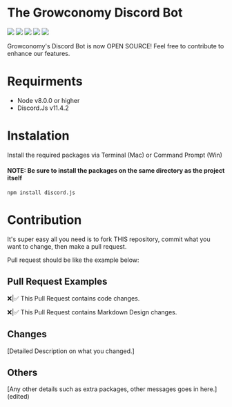 <h1>The Growconomy Discord Bot</h1>

[![](https://img.shields.io/travis/com/NotWes/Growconomy-Bot.svg?style=flat-square)](https://travis-ci.com/NotWes/Growconomy-Bot)
[![](https://img.shields.io/github/license/NotWes/Growconomy-Bot.svg?style=flat-square)](https://github.com/NotWes/Growconomy-Bot/blob/master/LICENCE)
[![](https://img.shields.io/github/issues/NotWes/Growconomy-Bot.svg?style=flat-square)](https://github.com/NotWes/Growconomy-Bot/issues)
[![](https://img.shields.io/github/forks/NotWes/Growconomy-Bot.svg?style=flat-square)](https://github.com/NotWes/Growconomy-Bot/network/members)
[![](https://img.shields.io/github/stars/NotWes/Growconomy-Bot.svg?style=flat-square)](https://github.com/NotWes/Growconomy-Bot/stargazers)

Growconomy's Discord Bot is now OPEN SOURCE! Feel free to contribute to enhance our features.

# Requirments
* Node v8.0.0 or higher
* Discord.Js v11.4.2

# Instalation
Install the required packages via Terminal (Mac) or Command Prompt (Win)
#### NOTE: Be sure to install the packages on the same directory as the project itself

`npm install discord.js`

# Contribution
It's super easy all you need is to fork THIS repository, commit what you want to change, then make a pull request. 

Pull request should be like the example below:

## Pull Request Examples

❌|✅ This Pull Request contains code changes.

❌|✅ This Pull Request contains Markdown Design changes.

## Changes
[Detailed Description on what you changed.]

## Others
[Any other details such as extra packages, other messages goes in here.]
(edited)
